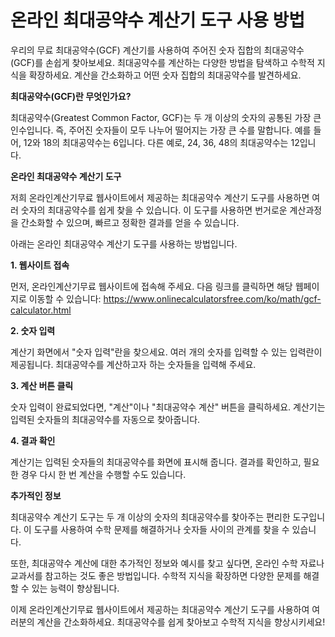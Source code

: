온라인 최대공약수 계산기 도구 사용 방법
======================

우리의 무료 최대공약수(GCF) 계산기를 사용하여 주어진 숫자 집합의 최대공약수(GCF)를 손쉽게 찾아보세요. 최대공약수를 계산하는 다양한 방법을 탐색하고 수학적 지식을 확장하세요. 계산을 간소화하고 어떤 숫자 집합의 최대공약수를 발견하세요.

**최대공약수(GCF)란 무엇인가요?**

최대공약수(Greatest Common Factor, GCF)는 두 개 이상의 숫자의 공통된 가장 큰 인수입니다. 즉, 주어진 숫자들이 모두 나누어 떨어지는 가장 큰 수를 말합니다. 예를 들어, 12와 18의 최대공약수는 6입니다. 다른 예로, 24, 36, 48의 최대공약수는 12입니다.

**온라인 최대공약수 계산기 도구**

저희 온라인계산기무료 웹사이트에서 제공하는 최대공약수 계산기 도구를 사용하면 여러 숫자의 최대공약수를 쉽게 찾을 수 있습니다. 이 도구를 사용하면 번거로운 계산과정을 간소화할 수 있으며, 빠르고 정확한 결과를 얻을 수 있습니다.

아래는 온라인 최대공약수 계산기 도구를 사용하는 방법입니다.

**1. 웹사이트 접속**

먼저, 온라인계산기무료 웹사이트에 접속해 주세요. 다음 링크를 클릭하면 해당 웹페이지로 이동할 수 있습니다: <https://www.onlinecalculatorsfree.com/ko/math/gcf-calculator.html>

**2. 숫자 입력**

계산기 화면에서 "숫자 입력"란을 찾으세요. 여러 개의 숫자를 입력할 수 있는 입력란이 제공됩니다. 최대공약수를 계산하고자 하는 숫자들을 입력해 주세요.

**3. 계산 버튼 클릭**

숫자 입력이 완료되었다면, "계산"이나 "최대공약수 계산" 버튼을 클릭하세요. 계산기는 입력된 숫자들의 최대공약수를 자동으로 찾아줍니다.

**4. 결과 확인**

계산기는 입력된 숫자들의 최대공약수를 화면에 표시해 줍니다. 결과를 확인하고, 필요한 경우 다시 한 번 계산을 수행할 수도 있습니다.

**추가적인 정보**

최대공약수 계산기 도구는 두 개 이상의 숫자의 최대공약수를 찾아주는 편리한 도구입니다. 이 도구를 사용하여 수학 문제를 해결하거나 숫자들 사이의 관계를 찾을 수 있습니다.

또한, 최대공약수 계산에 대한 추가적인 정보와 예시를 찾고 싶다면, 온라인 수학 자료나 교과서를 참고하는 것도 좋은 방법입니다. 수학적 지식을 확장하면 다양한 문제를 해결할 수 있는 능력이 향상됩니다.

이제 온라인계산기무료 웹사이트에서 제공하는 최대공약수 계산기 도구를 사용하여 여러분의 계산을 간소화하세요. 최대공약수를 쉽게 찾아보고 수학적 지식을 향상시키세요!